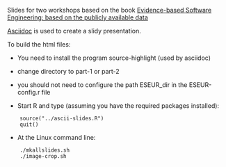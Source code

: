 
Slides for two workshops based on the book [Evidence-based Software Engineering: based on the publicly available data](https://github.com/Derek-Jones/ESEUR-book)

[Asciidoc](https://github.com/asciidoc-py/asciidoc-py) is used to create a slidy presentation.

To build the html files:

* You need to install the program source-highlight (used by asciidoc)

* change directory to part-1 or part-2

* you should not need to configure the path ESEUR_dir in the ESEUR-config.r file

* Start R and type (assuming you have the required packages installed):

```
    source("../ascii-slides.R")
    quit()
```

* At the Linux command line:

```
    ./mkallslides.sh
    ./image-crop.sh
```

